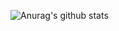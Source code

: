 ![Anurag's github stats](https://github-readme-stats.vercel.app/api?username=wataoka&hide=contribs,prs&theme=tokyonight)
